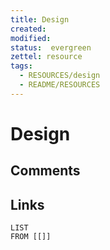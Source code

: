 ```yaml
---
title: Design
created: 
modified: 
status:  evergreen
zettel: resource
tags:
  - RESOURCES/design
  - README/RESOURCES
---
```

# Design
## Comments

## Links
```dataview
LIST
FROM [[]]
```
